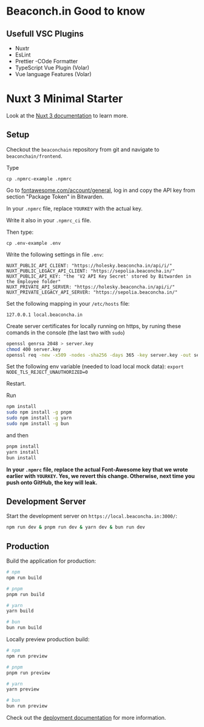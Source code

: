 # Beaconch.in Good to know

## Usefull VSC Plugins
- Nuxtr
- EsLint
- Prettier -COde Formatter
- TypeScript Vue Plugin (Volar)
- Vue language Features (Volar)

# Nuxt 3 Minimal Starter

Look at the [Nuxt 3 documentation](https://nuxt.com/docs/getting-started/introduction) to learn more.

## Setup
Checkout the `beaconchain` repository from git and navigate to `beaconchain/frontend`.

Type
```
cp .npmrc-example .npmrc
```
Go to [fontawesome.com/account/general](https://fontawesome.com/account/general), log in and copy the API key from section "Package Token" in Bitwarden.

In your `.npmrc` file, replace `YOURKEY` with the actual key.

Write it also in your `.npmrc_ci` file.

Then type:
```
cp .env-example .env
```
Write the following settings in file `.env`:
```
NUXT_PUBLIC_API_CLIENT: "https://holesky.beaconcha.in/api/i/"
NUXT_PUBLIC_LEGACY_API_CLIENT: "https://sepolia.beaconcha.in/"
NUXT_PUBLIC_API_KEY: "the 'V2 API Key Secret' stored by Bitwarden in the Employee folder"
NUXT_PRIVATE_API_SERVER: "https://holesky.beaconcha.in/api/i/"
NUXT_PRIVATE_LEGACY_API_SERVER: "https://sepolia.beaconcha.in/"

```

Set the following mapping in your `/etc/hosts` file:
```
127.0.0.1 local.beaconcha.in
```

Create server certificates for locally running on https, by runing these comands in the console (the last two with `sudo`)
```bash
openssl genrsa 2048 > server.key
chmod 400 server.key
openssl req -new -x509 -nodes -sha256 -days 365 -key server.key -out server.crt
```
Set the following env variable (needed to load local mock data): 
`export NODE_TLS_REJECT_UNAUTHORIZED=0`

Restart.

Run
```bash
npm install
sudo npm install -g pnpm
sudo npm install -g yarn
sudo npm install -g bun
```
and then
```bash
pnpm install
yarn install
bun install
```

**In your `.npmrc` file, replace the actual Font-Awesome key that we wrote earlier with `YOURKEY`. Yes, we revert this change. Otherwise, next time you push onto GitHub, the key will leak.**

## Development Server

Start the development server on `https://local.beaconcha.in:3000/`:

```bash
npm run dev & pnpm run dev & yarn dev & bun run dev
```

## Production

Build the application for production:

```bash
# npm
npm run build

# pnpm
pnpm run build

# yarn
yarn build

# bun
bun run build
```

Locally preview production build:

```bash
# npm
npm run preview

# pnpm
pnpm run preview

# yarn
yarn preview

# bun
bun run preview
```

Check out the [deployment documentation](https://nuxt.com/docs/getting-started/deployment) for more information.


